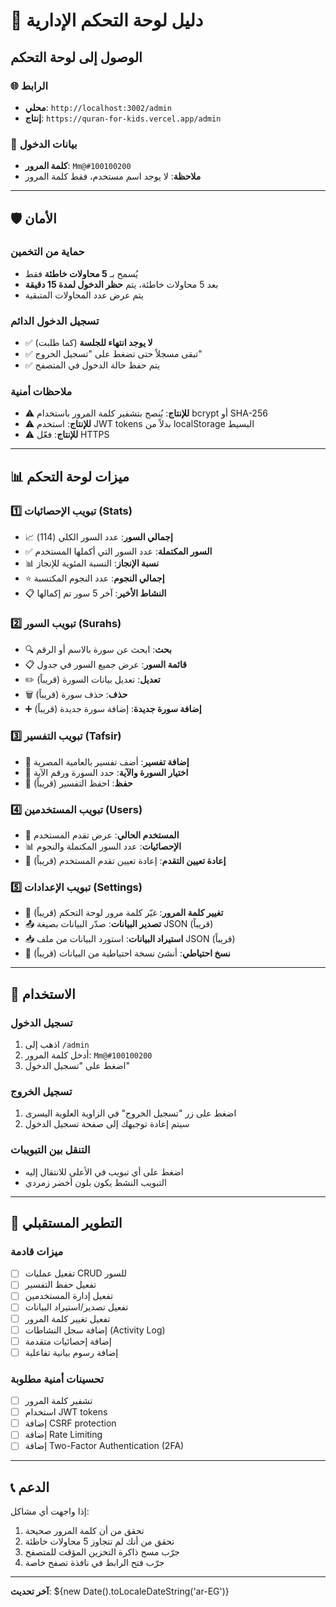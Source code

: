 # 🔐 دليل لوحة التحكم الإدارية

## الوصول إلى لوحة التحكم

### 🌐 الرابط
- **محلي**: `http://localhost:3002/admin`
- **إنتاج**: `https://quran-for-kids.vercel.app/admin`

### 🔑 بيانات الدخول
- **كلمة المرور**: `Mm@#100100200`
- **ملاحظة**: لا يوجد اسم مستخدم، فقط كلمة المرور

---

## 🛡️ الأمان

### حماية من التخمين
- يُسمح بـ **5 محاولات خاطئة** فقط
- بعد 5 محاولات خاطئة، يتم **حظر الدخول لمدة 15 دقيقة**
- يتم عرض عدد المحاولات المتبقية

### تسجيل الدخول الدائم
- ✅ **لا يوجد انتهاء للجلسة** (كما طلبت)
- ✅ تبقى مسجلاً حتى تضغط على "تسجيل الخروج"
- ✅ يتم حفظ حالة الدخول في المتصفح

### ملاحظات أمنية
- ⚠️ **للإنتاج**: يُنصح بتشفير كلمة المرور باستخدام bcrypt أو SHA-256
- ⚠️ **للإنتاج**: استخدم JWT tokens بدلاً من localStorage البسيط
- ⚠️ **للإنتاج**: فعّل HTTPS

---

## 📊 ميزات لوحة التحكم

### 1️⃣ تبويب الإحصائيات (Stats)
- 📈 **إجمالي السور**: عدد السور الكلي (114)
- ✅ **السور المكتملة**: عدد السور التي أكملها المستخدم
- 📊 **نسبة الإنجاز**: النسبة المئوية للإنجاز
- ⭐ **إجمالي النجوم**: عدد النجوم المكتسبة
- 📋 **النشاط الأخير**: آخر 5 سور تم إكمالها

### 2️⃣ تبويب السور (Surahs)
- 🔍 **بحث**: ابحث عن سورة بالاسم أو الرقم
- 📋 **قائمة السور**: عرض جميع السور في جدول
- ✏️ **تعديل**: تعديل بيانات السورة (قريباً)
- 🗑️ **حذف**: حذف سورة (قريباً)
- ➕ **إضافة سورة جديدة**: إضافة سورة جديدة (قريباً)

### 3️⃣ تبويب التفسير (Tafsir)
- 📝 **إضافة تفسير**: أضف تفسير بالعامية المصرية
- 🔢 **اختيار السورة والآية**: حدد السورة ورقم الآية
- 💾 **حفظ**: احفظ التفسير (قريباً)

### 4️⃣ تبويب المستخدمين (Users)
- 👤 **المستخدم الحالي**: عرض تقدم المستخدم
- 📊 **الإحصائيات**: عدد السور المكتملة والنجوم
- 🔄 **إعادة تعيين التقدم**: إعادة تعيين تقدم المستخدم (قريباً)

### 5️⃣ تبويب الإعدادات (Settings)
- 🔐 **تغيير كلمة المرور**: غيّر كلمة مرور لوحة التحكم (قريباً)
- 📤 **تصدير البيانات**: صدّر البيانات بصيغة JSON (قريباً)
- 📥 **استيراد البيانات**: استورد البيانات من ملف JSON (قريباً)
- 💾 **نسخ احتياطي**: أنشئ نسخة احتياطية من البيانات (قريباً)

---

## 🚀 الاستخدام

### تسجيل الدخول
1. اذهب إلى `/admin`
2. أدخل كلمة المرور: `Mm@#100100200`
3. اضغط على "تسجيل الدخول"

### تسجيل الخروج
1. اضغط على زر "تسجيل الخروج" في الزاوية العلوية اليسرى
2. سيتم إعادة توجيهك إلى صفحة تسجيل الدخول

### التنقل بين التبويبات
- اضغط على أي تبويب في الأعلى للانتقال إليه
- التبويب النشط يكون بلون أخضر زمردي

---

## 🔧 التطوير المستقبلي

### ميزات قادمة
- [ ] تفعيل عمليات CRUD للسور
- [ ] تفعيل حفظ التفسير
- [ ] تفعيل إدارة المستخدمين
- [ ] تفعيل تصدير/استيراد البيانات
- [ ] تفعيل تغيير كلمة المرور
- [ ] إضافة سجل النشاطات (Activity Log)
- [ ] إضافة إحصائيات متقدمة
- [ ] إضافة رسوم بيانية تفاعلية

### تحسينات أمنية مطلوبة
- [ ] تشفير كلمة المرور
- [ ] استخدام JWT tokens
- [ ] إضافة CSRF protection
- [ ] إضافة Rate Limiting
- [ ] إضافة Two-Factor Authentication (2FA)

---

## 📞 الدعم

إذا واجهت أي مشاكل:
1. تحقق من أن كلمة المرور صحيحة
2. تحقق من أنك لم تتجاوز 5 محاولات خاطئة
3. جرّب مسح ذاكرة التخزين المؤقت للمتصفح
4. جرّب فتح الرابط في نافذة تصفح خاصة

---

**آخر تحديث**: ${new Date().toLocaleDateString('ar-EG')}